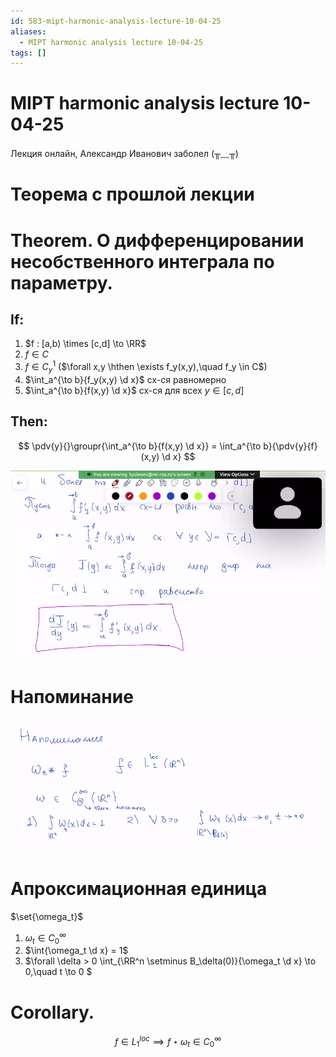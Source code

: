 ```yaml
---
id: 583-mipt-harmonic-analysis-lecture-10-04-25
aliases:
  - MIPT harmonic analysis lecture 10-04-25
tags: []
---
```


# MIPT harmonic analysis lecture 10-04-25

Лекция онлайн, Александр Иванович заболел (╥﹏╥)

# Теорема с прошлой лекции

# Theorem. О дифференцировании несобственного интеграла по параметру.

## If:

1. $f : [a,b) \times [c,d] \to \RR$
2. $f \in C$
3. $f \in C_y^1$ ($\forall x,y \hthen \exists f_y(x,y),\quad f_y \in C$)
4. $\int_a^{\to b}{f_y(x,y) \d x}$ сх-ся равномерно
5. $\int_a^{\to b}{f(x,y) \d x}$ сх-ся для всех $y \in [c,d]$

## Then:

$$
\pdv{y}{}\groupr{\int_a^{\to b}{f(x,y) \d x}} = \int_a^{\to b}{\pdv{y}{f}(x,y) \d x}
$$

![10-04-25_19-19-47_342.png](assets/imgs/10-04-25_19-19-47_342.png)

# Напоминание

![10-04-25_19-30-19_522.png](assets/imgs/10-04-25_19-30-19_522.png)

# Апроксимационная единица

$\set{\omega_t}$

1.  $\omega_t \in C_0^{\infty}$
2.  $\int{\omega_t \d x} = 1$
3.  $\forall \delta > 0
\int_{\RR^n \setminus B_\delta(0)}{\omega_t \d x} \to 0,\quad t \to 0
$ 

# Corollary.
$$
f \in L_1^{loc} \implies f \star \omega_t \in C_0^{\infty}
$$
